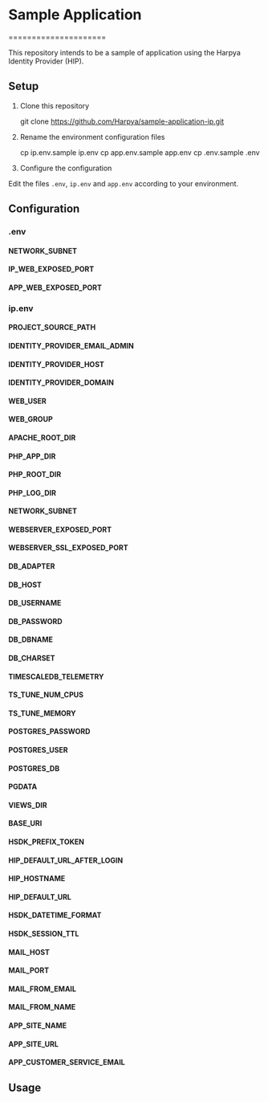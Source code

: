 # Sample Application
=====================

This repository intends to be a sample of application using the Harpya Identity Provider (HIP). 

## Setup

1. Clone this repository

    git clone https://github.com/Harpya/sample-application-ip.git

2. Rename the environment configuration files

    cp ip.env.sample ip.env
    cp app.env.sample app.env
    cp .env.sample .env

3. Configure the configuration

Edit the files ``.env``, ``ip.env`` and ``app.env`` according to your environment.


## Configuration

### .env

#### NETWORK_SUBNET

#### IP_WEB_EXPOSED_PORT

#### APP_WEB_EXPOSED_PORT

### ip.env

#### PROJECT_SOURCE_PATH

#### IDENTITY_PROVIDER_EMAIL_ADMIN

#### IDENTITY_PROVIDER_HOST

#### IDENTITY_PROVIDER_DOMAIN
 
#### WEB_USER
#### WEB_GROUP
 
#### APACHE_ROOT_DIR
 
#### PHP_APP_DIR
#### PHP_ROOT_DIR
#### PHP_LOG_DIR
 
#### NETWORK_SUBNET


#### WEBSERVER_EXPOSED_PORT
#### WEBSERVER_SSL_EXPOSED_PORT


#### DB_ADAPTER
#### DB_HOST
#### DB_USERNAME
#### DB_PASSWORD
#### DB_DBNAME
#### DB_CHARSET


#### TIMESCALEDB_TELEMETRY
#### TS_TUNE_NUM_CPUS
#### TS_TUNE_MEMORY

#### POSTGRES_PASSWORD
#### POSTGRES_USER
#### POSTGRES_DB
#### PGDATA


#### VIEWS_DIR
#### BASE_URI



#### HSDK_PREFIX_TOKEN

#### HIP_DEFAULT_URL_AFTER_LOGIN

#### HIP_HOSTNAME
#### HIP_DEFAULT_URL


#### HSDK_DATETIME_FORMAT
#### HSDK_SESSION_TTL


#### MAIL_HOST
#### MAIL_PORT
#### MAIL_FROM_EMAIL
#### MAIL_FROM_NAME

#### APP_SITE_NAME
#### APP_SITE_URL
#### APP_CUSTOMER_SERVICE_EMAIL


## Usage